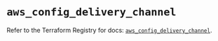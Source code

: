 # `aws_config_delivery_channel`

Refer to the Terraform Registry for docs: [`aws_config_delivery_channel`](https://registry.terraform.io/providers/hashicorp/aws/5.80.0/docs/resources/config_delivery_channel).

